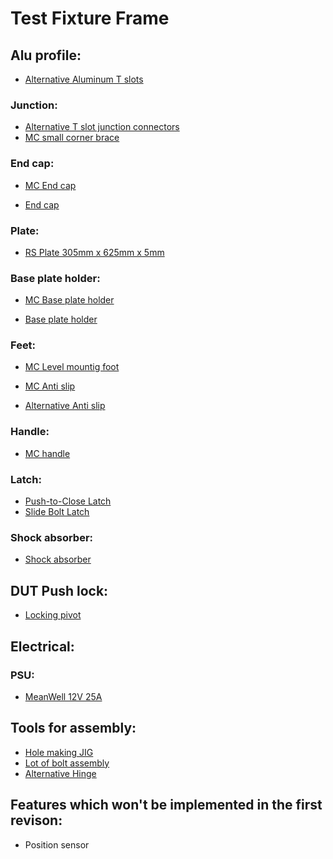 # Test Fixture Frame

## Alu profile:
* [Alternative Aluminum T slots](https://machineparts.iramkostore.com/details/79/172832/mk-aluprofil/mk-25-gepepito-aluprofil-szeria-6-mm-horonnyal/aluprofilok-6-os-horony/aluprofil-mk-202501.html)

### Junction:
* [Alternative T slot junction connectors](https://machineparts.iramkostore.com/groupcontent/81/mk-aluprofil/mk-25-gepepito-aluprofil-szeria-6-mm-horonnyal/kotoelemek-6-os-horony.html)
* [MC small corner brace](https://www.mcmaster.com/47065t216)

### End cap:

* [MC End cap](https://www.mcmaster.com/47065t91)

* [End cap](https://machineparts.iramkostore.com/details/80/172856/mk-aluprofil/mk-25-gepepito-aluprofil-szeria-6-mm-horonnyal/aluprofil-kiegeszitok-6-os-horony/zarokupak.html)

### Plate:
* [RS Plate 305mm x 625mm x 5mm](https://hu.rs-online.com/web/p/szilard-muanyag-lemezek/7698749/)

### Base plate holder:

* [MC Base plate holder](https://www.mcmaster.com/47065t195)

* [Base plate holder](https://machineparts.iramkostore.com/groupcontent/83/mk-aluprofil/mk-25-gepepito-aluprofil-szeria-6-mm-horonnyal/rogzitok-6-os-horony.html)

### Feet:

* [MC Level mountig foot](https://www.mcmaster.com/47065T341)

* [MC Anti slip](https://www.mcmaster.com/47065t721)
* [Alternative Anti slip]()

### Handle:
* [MC handle](https://www.mcmaster.com/47065T164)

### Latch:
* [Push-to-Close Latch](https://www.mcmaster.com/5537T535)
* [Slide Bolt Latch](https://www.mcmaster.com/47065T57)

### Shock absorber:
* [Shock absorber]()

## DUT Push lock:
* [Locking pivot](https://www.mcmaster.com/47065T221)

## Electrical:
### PSU:
* [MeanWell 12V 25A](https://hu.farnell.com/mean-well/gst280a12-c6p/adaptor-ac-dc-12v-21a/dp/2815890)  


## Tools for assembly:
* [Hole making JIG](https://www.mcmaster.com/80/20-compatible-t-slotted-framing)
* [Lot of bolt assembly]()
* [Alternative Hinge](https://machineparts.iramkostore.com/groupcontent/84/mk-aluprofil/mk-25-gepepito-aluprofil-szeria-6-mm-horonnyal/zsanerok-6-os-horony.html)



## Features which won't be implemented in the first revison:
* Position sensor

